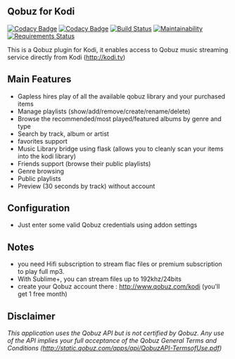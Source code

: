 Qobuz for Kodi
-------------------------------

[![Codacy Badge](https://api.codacy.com/project/badge/Grade/d8a3887cb465415bb71cbec8c41ac375)](https://app.codacy.com/app/tidalf/plugin.audio.qobuz?utm_source=github.com&utm_medium=referral&utm_content=tidalf/plugin.audio.qobuz&utm_campaign=badger)
[![Codacy Badge](https://api.codacy.com/project/badge/Coverage/cd58a99fe4f54d24b9bfe7276938a21d)](https://www.codacy.com/app/tidalf/plugin.audio.qobuz?utm_source=github.com&utm_medium=referral&utm_content=tidalf/plugin.audio.qobuz&utm_campaign=Badge_Coverage)
[![Build Status](https://travis-ci.org/tidalf/plugin.audio.qobuz.svg?branch=master)](https://travis-ci.org/tidalf/plugin.audio.qobuz)
[![Maintainability](https://api.codeclimate.com/v1/badges/86d27b112ea8595a18a5/maintainability)](https://codeclimate.com/github/tidalf/plugin.audio.qobuz/maintainability)
[![Requirements Status](https://requires.io/github/tidalf/plugin.audio.qobuz/requirements.svg?branch=master)](https://requires.io/github/tidalf/plugin.audio.qobuz/requirements/?branch=master)

This is a Qobuz plugin for Kodi, it enables access to Qobuz music streaming service directly from Kodi (http://kodi.tv)

Main Features 
--------------

- Gapless hires play of all the available qobuz library and your purchased items
- Manage playlists (show/add/remove/create/rename/delete)
- Browse the recommended/most played/featured albums by genre and type 
- Search by track, album or artist
- favorites support
- Music Library bridge using flask (allows you to cleanly scan your items into the kodi library)
- Friends support (browse their public playlists)
- Genre browsing
- Public playlists
- Preview (30 seconds by track) without account 

Configuration
--------------
- Just enter some valid Qobuz credentials using addon settings

Notes
--------------
- you need Hifi subscription to stream flac files or premium subscription to play full mp3. 
- With Sublime+, you can stream files up to 192khz/24bits
- create your Qobuz account there : http://www.qobuz.com/kodi (you'll get 1 free month) 

Disclaimer
-----------
*This application uses the Qobuz API but is not certified by Qobuz.
Any use of the API implies your full acceptance of the Qobuz General Terms and Conditions (http://static.qobuz.com/apps/api/QobuzAPI-TermsofUse.pdf)*
